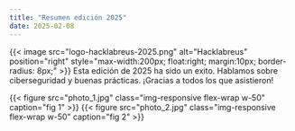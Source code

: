 ```yaml
---
title: "Resumen edición 2025"
date: 2025-02-08
---
```


{{< image src="logo-hacklabreus-2025.png" alt="Hacklabreus" position="right" style="max-width:200px; float:right; margin:10px; border-radius: 8px;" >}}
Esta edición de 2025 ha sido un exito. Hablamos sobre ciberseguridad y buenas prácticas. ¡Gracias a todos los que asistieron!
<div class="d-flex align-items-baseline">
{{< figure src="photo_1.jpg" class="img-responsive flex-wrap w-50" caption="fig 1" >}}
{{< figure src="photo_2.jpg" class="img-responsive flex-wrap w-50" caption="fig 2" >}}
</div>